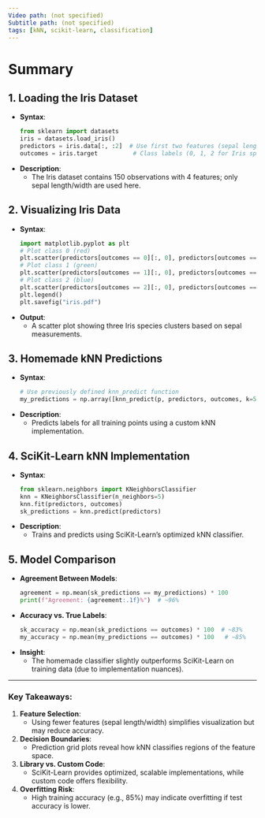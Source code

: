 ```yaml
---
Video path: (not specified)  
Subtitle path: (not specified)  
tags: [kNN, scikit-learn, classification]  
---
```


# Summary

## 1. **Loading the Iris Dataset**  
   - **Syntax**:  
     ```python  
     from sklearn import datasets  
     iris = datasets.load_iris()  
     predictors = iris.data[:, :2]  # Use first two features (sepal length/width)  
     outcomes = iris.target          # Class labels (0, 1, 2 for Iris species)  
     ```  
   - **Description**:  
     - The Iris dataset contains 150 observations with 4 features; only sepal length/width are used here.  

## 2. **Visualizing Iris Data**  
   - **Syntax**:  
     ```python  
     import matplotlib.pyplot as plt  
     # Plot class 0 (red)  
     plt.scatter(predictors[outcomes == 0][:, 0], predictors[outcomes == 0][:, 1], color='red', label='Setosa')  
     # Plot class 1 (green)  
     plt.scatter(predictors[outcomes == 1][:, 0], predictors[outcomes == 1][:, 1], color='green', label='Versicolor')  
     # Plot class 2 (blue)  
     plt.scatter(predictors[outcomes == 2][:, 0], predictors[outcomes == 2][:, 1], color='blue', label='Virginica')  
     plt.legend()  
     plt.savefig("iris.pdf")  
     ```  
   - **Output**:  
     - A scatter plot showing three Iris species clusters based on sepal measurements.  

## 3. **Homemade kNN Predictions**  
   - **Syntax**:  
     ```python  
     # Use previously defined knn_predict function  
     my_predictions = np.array([knn_predict(p, predictors, outcomes, k=5) for p in predictors])  
     ```  
   - **Description**:  
     - Predicts labels for all training points using a custom kNN implementation.  

## 4. **SciKit-Learn kNN Implementation**  
   - **Syntax**:  
     ```python  
     from sklearn.neighbors import KNeighborsClassifier  
     knn = KNeighborsClassifier(n_neighbors=5)  
     knn.fit(predictors, outcomes)  
     sk_predictions = knn.predict(predictors)  
     ```  
   - **Description**:  
     - Trains and predicts using SciKit-Learn’s optimized kNN classifier.  

## 5. **Model Comparison**  
   - **Agreement Between Models**:  
     ```python  
     agreement = np.mean(sk_predictions == my_predictions) * 100  
     print(f"Agreement: {agreement:.1f}%")  # ~96%  
     ```  
   - **Accuracy vs. True Labels**:  
     ```python  
     sk_accuracy = np.mean(sk_predictions == outcomes) * 100  # ~83%  
     my_accuracy = np.mean(my_predictions == outcomes) * 100   # ~85%  
     ```  
   - **Insight**:  
     - The homemade classifier slightly outperforms SciKit-Learn on training data (due to implementation nuances).  

---

### Key Takeaways:  
1. **Feature Selection**:  
   - Using fewer features (sepal length/width) simplifies visualization but may reduce accuracy.  
2. **Decision Boundaries**:  
   - Prediction grid plots reveal how kNN classifies regions of the feature space.  
3. **Library vs. Custom Code**:  
   - SciKit-Learn provides optimized, scalable implementations, while custom code offers flexibility.  
4. **Overfitting Risk**:  
   - High training accuracy (e.g., 85%) may indicate overfitting if test accuracy is lower.  